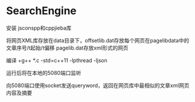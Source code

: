 # SearchEngine
安装 jsconspp和cppjieba库

将网页XML库存放在data目录下，offsetlib.dat存放每个网页在pagelibdata中的文章序号/t起始/t偏移  pagelib.dat存放xml形式的网页

编译 +g++ *.c -std=c++11 -lpthread -ljson

运行后将在本地的5080端口监听

向5080端口使用socket发送queryword，返回在网页库中最相似的文章xml网页内容及摘要
